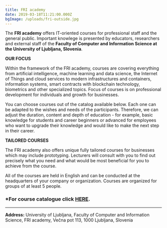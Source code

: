 ```yaml
---
title: FRI academy
date: 2019-03-18T11:21:00.000Z
bgImage: /uploads/fri-outside.jpg
---
```

The **FRI academy** offers IT-oriented courses for professional staff and the general public. Important knowlege is presented by educators, researchers and external staff of the **Faculty of Computer and Information Science at the University of Ljubljana, Slovenia**.

**OUR FOCUS**

Within the framework of the FRI academy, courses are covering everything from artificial intelligence, machine learning and data science, the Internet of Things and cloud services to modern infrastructures and containers, information systems, smart contracts with blockchain technology, biometrics and other specialized topics. Focus of courses is on professional development for individuals and growth for businesses.

You can choose courses out of the catalog available below. Each one can be adapted to the wishes and needs of the participants. Therefore, we can adjust the duration, content and depth of education - for example, basic knowledge for students and career beginners or advanced for employees who want to upgrade their knowledge and would like to make the next step in their career.

**TAILORED COURSES**

The FRI academy also offers unique fully tailored courses for businesses which may include prototyping. Lecturers will consult with you to find out precisely what you need and what would be most beneficial for you to achieve from the course.

All of the courses are held in English and can be conducted at the headquarters of your company or organization. Courses are organized for groups of at least 5 people.

### **\*For course catalogue click** [**HERE**](https://files.fm/u/3hanwzz9)**.**

****

**Address:**
University of Ljubljana, Faculty of Computer and Information Science, FRI academy,
Večna pot 113, 1000 Ljubljana, Slovenia
